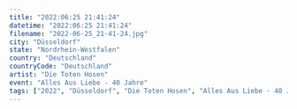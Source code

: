 ```yaml
---
title: "2022:06:25 21:41:24"
datetime: "2022:06:25 21:41:24"
filename: "2022-06-25_21-41-24.jpg"
city: "Düsseldorf"
state: "Nordrhein-Westfalen"
country: "Deutschland"
countryCode: "Deutschland"
artist: "Die Toten Hosen"
event: "Alles Aus Liebe - 40 Jahre"
tags: ["2022", "Düsseldorf", "Die Toten Hosen", "Alles Aus Liebe - 40 Jahre", Konzert, "Deutschland"]
---
```

